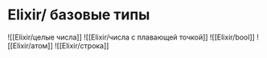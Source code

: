 # Elixir/ базовые типы

![[Elixir/целые числа]]
![[Elixir/числа с плавающей точкой]]
![[Elixir/bool]]
![[Elixir/атом]]
![[Elixir/строка]]

